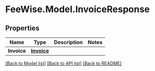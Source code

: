 # FeeWise.Model.InvoiceResponse

## Properties

Name | Type | Description | Notes
------------ | ------------- | ------------- | -------------
**Invoice** | [**Invoice**](Invoice.md) |  | 

[[Back to Model list]](../README.md#documentation-for-models) [[Back to API list]](../README.md#documentation-for-api-endpoints) [[Back to README]](../README.md)


